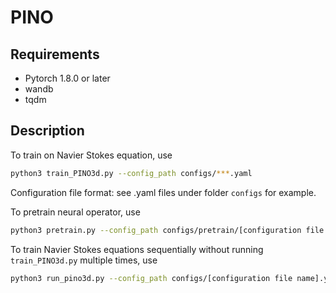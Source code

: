 # PINO

## Requirements
- Pytorch 1.8.0 or later
- wandb
- tqdm

## Description
To train on Navier Stokes equation, use
```bash
python3 train_PINO3d.py --config_path configs/***.yaml 
```

Configuration file format: see .yaml files under folder `configs` for example.

To pretrain neural operator, use
```bash
python3 pretrain.py --config_path configs/pretrain/[configuration file name].yaml
```

To train Navier Stokes equations sequentially without running `train_PINO3d.py` multiple times, use

```bash
python3 run_pino3d.py --config_path configs/[configuration file name].yaml --start [index of the first data] --stop [which data to stop]
```
